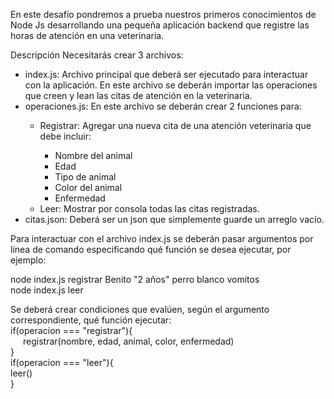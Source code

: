 En este desafío pondremos a prueba nuestros primeros conocimientos de Node Js
desarrollando una pequeña aplicación backend que registre las horas de atención en una
veterinaria.

Descripción
Necesitarás crear 3 archivos:
<ul>
  <li>index.js: Archivo principal que deberá ser ejecutado para interactuar con la aplicación. En este archivo se deberán importar las operaciones que creen y lean las citas de atención en la veterinaria.</li>
  <li>operaciones.js: En este archivo se deberán crear 2 funciones para:</li>  
  <ul>
    <li>Registrar: Agregar una nueva cita de una atención veterinaria que debe incluir:</li>
    <ul>
      <li>Nombre del animal</li>
      <li>Edad</li>
      <li>Tipo de animal</li>
      <li>Color del animal</li>
      <li>Enfermedad</li>
    </ul>
    <li>Leer: Mostrar por consola todas las citas registradas.</li>
  </ul>
  <li>citas.json: Deberá ser un json que simplemente guarde un arreglo vacío.</li>
</ul>

Para interactuar con el archivo index.js se deberán pasar argumentos por línea de comando
especificando qué función se desea ejecutar, por ejemplo:

node index.js registrar Benito "2 años" perro blanco vomitos<br>
node index.js leer

Se deberá crear condiciones que evalúen, según el argumento correspondiente, qué función
ejecutar:<br>
if(operacion === "registrar"){<br>
<span style='margin-left: 20px;'>    registrar(nombre, edad, animal, color, enfermedad)</span><br>
}<br>
if(operacion === "leer"){<br>
leer()<br>
}
